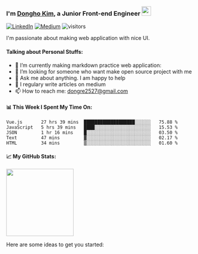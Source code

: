 ### I'm [Dongho Kim](https://donghokim.org), a Junior Front-end Engineer <img src="https://camo.githubusercontent.com/e8e7b06ecf583bc040eb60e44eb5b8e0ecc5421320a92929ce21522dbc34c891/68747470733a2f2f6d656469612e67697068792e636f6d2f6d656469612f6876524a434c467a6361737252346961377a2f67697068792e676966" width="25"/>

<div>
  
[![LinkedIn](https://camo.githubusercontent.com/93ca47e21e17f622a41d26d599e008e4c30b8a322186f18019bc43d54f57b0c9/68747470733a2f2f696d672e736869656c64732e696f2f62616467652f2d4c696e6b6564496e2d3065373661383f7374796c653d666c61742d737175617265266c6f676f3d4c696e6b6564696e266c6f676f436f6c6f723d7768697465 "Dongho Kim's LinkedIn profile")](https://www.linkedin.com/in/dh-kim-733227200/)
[![Medium](https://camo.githubusercontent.com/10dcef53ec44785048c24422cefb355b86831eac5966559864cf37366fb1290e/68747470733a2f2f696d672e736869656c64732e696f2f62616467652f6d656469756d2d2532333132313030452e7376673f267374796c653d666f722d737175617265266c6f676f3d6d656469756d266c6f676f436f6c6f723d7768697465 "Dongho Kim's Medium")](https://dongre2527.medium.com/33-javascript-concepts-11-javascript-engine-c3dad3d23e6b)
![visitors](https://visitor-badge.glitch.me/badge?page_id=${mass2527}.${your.repo.id})
</div>




I'm passionate about making web application with nice UI.  

#### Talking about Personal Stuffs:
- 🔭 I’m currently making markdown practice web application:
- 👯 I’m looking for someone who want make open source project with me
- 💬 Ask me about anything. I am happy to help
- 📝 I regulary write articles on medium
- 📫 How to reach me: dongre2527@gmail.com


#### 📊 This Week I Spent My Time On:

<!--START_SECTION:waka-->
```text
Vue.js       27 hrs 39 mins  ███████████████████░░░░░░   75.88 % 
JavaScript   5 hrs 39 mins   ████░░░░░░░░░░░░░░░░░░░░░   15.53 % 
JSON         1 hr 16 mins    █░░░░░░░░░░░░░░░░░░░░░░░░   03.50 % 
Text         47 mins         ▓░░░░░░░░░░░░░░░░░░░░░░░░   02.17 % 
HTML         34 mins         ▒░░░░░░░░░░░░░░░░░░░░░░░░   01.60 % 
```
<!--END_SECTION:waka-->

#### 📈 My GitHub Stats:

<img height="180em" src="https://github-readme-stats.vercel.app/api?username=mass2527&show_icons=true&hide_border=true&&count_private=true&include_all_commits=true" />

Here are some ideas to get you started:


<!--
**mass2527/mass2527** is a ✨ _special_ ✨ repository because its `README.md` (this file) appears on your GitHub profile.
- 🔭 I’m currently working on ...
- 🌱 I’m currently learning ...
- 👯 I’m looking to collaborate on ...
- 🤔 I’m looking for help with ...
- 💬 Ask me about ...
- 📫 How to reach me: ...
- 😄 Pronouns: ...
- ⚡ Fun fact: ...
-->
